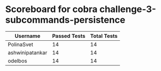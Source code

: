 # Scoreboard for cobra challenge-3-subcommands-persistence

| Username   | Passed Tests | Total Tests |
|------------|--------------|-------------|
| PolinaSvet | 14 | 14 |
| ashwinipatankar | 14 | 14 |
| odelbos | 14 | 14 |
